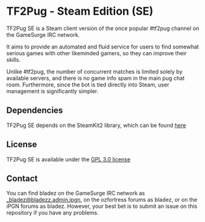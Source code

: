 TF2Pug - Steam Edition (SE)
===========================

TF2Pug SE is a Steam client version of the once popular #tf2pug channel
on the GameSurge IRC network.

It aims to provide an automated and fluid service for users to find somewhat
serious games with other likeminded gamers, so they can improve their skills.

Unlike #tf2pug, the number of concurrent matches is limited solely by available
servers, and there is no game info spam in the main pug chat room. Furthermore,
since the bot is tied directly into Steam, user management is significantly
simpler.

Dependencies
------------

TF2Pug SE depends on the SteamKit2 library, which can be found [here](https://github.com/SteamRE/SteamKit)

License
-------
TF2Pug SE is available under the [GPL 3.0 license](http://www.tldrlegal.com/license/gnu-general-public-license-v3-%28gpl-3%29)

Contact
-------

You can find bladez on the GameSurge IRC network as _bladez@bladezz.admin.ipgn,
on the ozfortress forums as bladez, or on the iPGN forums as bladez. However, 
your best bet is to submit an issue on this repository if you have any 
problems.

